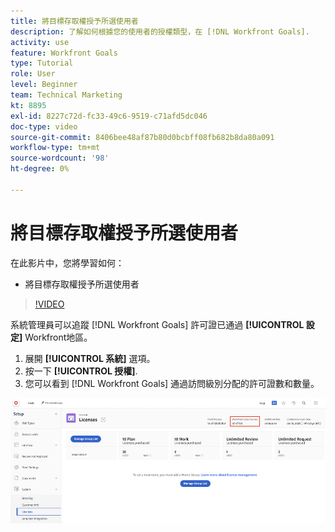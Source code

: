 ```yaml
---
title: 將目標存取權授予所選使用者
description: 了解如何根據您的使用者的授權類型，在 [!DNL Workfront Goals].
activity: use
feature: Workfront Goals
type: Tutorial
role: User
level: Beginner
team: Technical Marketing
kt: 8895
exl-id: 8227c72d-fc33-49c6-9519-c71afd5dc046
doc-type: video
source-git-commit: 8406bee48af87b80d0bcbff08fb682b8da80a091
workflow-type: tm+mt
source-wordcount: '98'
ht-degree: 0%

---
```


# 將目標存取權授予所選使用者

在此影片中，您將學習如何：

* 將目標存取權授予所選使用者

>[!VIDEO](https://video.tv.adobe.com/v/335189/?quality=12&learn=on)

系統管理員可以追蹤 [!DNL Workfront Goals] 許可證已通過 **[!UICONTROL 設定]** Workfront地區。

1. 展開 **[!UICONTROL 系統]** 選項。
1. 按一下 **[!UICONTROL 授權]**.
1. 您可以看到 [!DNL Workfront Goals] 通過訪問級別分配的許可證數和數量。

![螢幕擷圖 [!DNL Workfront Goals] 「設定」區域中的授權 [!DNL Workfront]](assets/02-workfront-goals-licenses.png)
